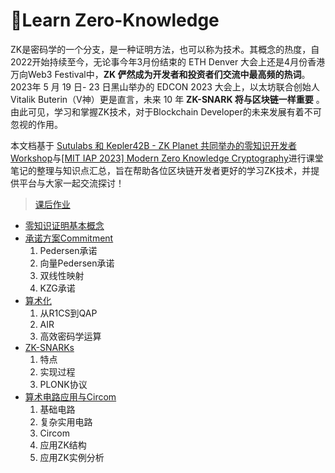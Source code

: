 # 🧮Learn Zero-Knowledge

ZK是密码学的一个分支，是一种证明方法，也可以称为技术。其概念的热度，自2022开始持续至今，无论事今年3月份结束的 ETH Denver 大会上还是4月份香港万向Web3 Festival中，**ZK 俨然成为开发者和投资者们交流中最高频的热词**。2023年 5 月 19 日- 23 日黑山举办的 EDCON 2023 大会上，以太坊联合创始人 Vitalik Buterin（V神）更是直言，未来 10 年 **ZK-SNARK 将与区块链一样重要** 。由此可见，学习和掌握ZK技术，对于Blockchain Developer的未来发展有着不可忽视的作用。

本文档基于 [Sutulabs 和 Kepler42B - ZK Planet 共同举办的零知识开发者Workshop](https://zkshanghai.xyz/)与[[MIT IAP 2023] Modern Zero Knowledge Cryptography](https://zkiap.com/)进行课堂笔记的整理与知识点汇总，旨在帮助各位区块链开发者更好的学习ZK技术，并提供平台与大家一起交流探讨！

> [课后作业](https://github.com/DessertHeart/zkshanghai-workshop/tree/main)

+ [零知识证明基本概念](./%E5%9F%BA%E6%9C%AC%E6%A6%82%E5%BF%B5)
+ [承诺方案Commitment](./%E6%89%BF%E8%AF%BA%E6%96%B9%E6%A1%88)
  1. Pedersen承诺 
  2. 向量Pedersen承诺
  3. 双线性映射
  4. KZG承诺
+ [算术化](./%E7%AE%97%E6%9C%AF%E5%8C%96)
  1. 从R1CS到QAP
  2. AIR
  3. 高效密码学运算
+ [ZK-SNARKs](./ZK-SNARK)
  1. 特点
  2. 实现过程
  3. PLONK协议
+ [算术电路应用与Circom](./%E7%AE%97%E6%9C%AF%E7%94%B5%E8%B7%AF%E5%BA%94%E7%94%A8%E4%B8%8ECircom)
  1. 基础电路
  2. 复杂实用电路
  3. Circom
  4. 应用ZK结构
  5. 应用ZK实例分析

